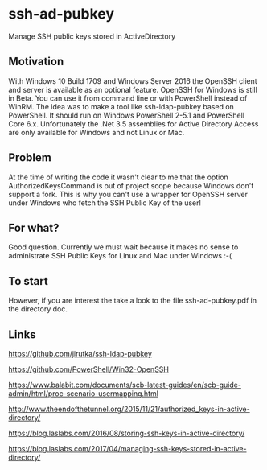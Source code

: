 # ssh-ad-pubkey
Manage SSH public keys stored in ActiveDirectory

## Motivation
With Windows 10 Build 1709 and Windows Server 2016 the  OpenSSH client and server is available as an optional feature. OpenSSH for Windows is still in Beta. You can use it from command line or with PowerShell instead of WinRM. The idea was to make a tool like ssh-ldap-pubkey based on PowerShell. It should run on Windows PowerShell 2-5.1 and PowerShell Core 6.x. Unfortunately the .Net 3.5 assemblies for Active Directory Access are only available for Windows and not Linux or Mac. 

## Problem
At the time of writing the code it wasn't clear to me that the option AuthorizedKeysCommand is out of project scope because Windows don't support a fork. This is why you can't use a wrapper for OpenSSH server under Windows who fetch the SSH Public Key of the user!

## For what?
Good question. Currently we must wait because it makes no sense to administrate SSH Public Keys for Linux and Mac under Windows :-(

## To start
However, if you are interest the take a look to the file ssh-ad-pubkey.pdf in the directory doc.

## Links
https://github.com/jirutka/ssh-ldap-pubkey

https://github.com/PowerShell/Win32-OpenSSH

https://www.balabit.com/documents/scb-latest-guides/en/scb-guide-admin/html/proc-scenario-usermapping.html

http://www.theendofthetunnel.org/2015/11/21/authorized_keys-in-active-directory/

https://blog.laslabs.com/2016/08/storing-ssh-keys-in-active-directory/

https://blog.laslabs.com/2017/04/managing-ssh-keys-stored-in-active-directory/




